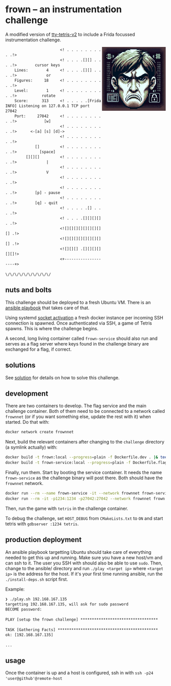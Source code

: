# frown – an instrumentation challenge

A modified version of [tty-tetris-v2](https://github.com/Holixus/tty-tetris-v2) to include a Frida focussed instrumentation challenge.

<img align="right" src="./images/logo.png" height="200" alt="beacon-pip-frame-proxy">

```text
                        <! . . . . . . . . . .!>
                        <! . . . .[][] . . . .!>        cursor keys
    Lines:        4     <! . . . .[][] . . . .!>             or
    Figures:     18     <! . . . . . . . . . .!>
    Level:        1     <! . . . . . . . . . .!>           rotate
    Score:      313     <! . . . . .[Frida INFO] Listening on 127.0.0.1 TCP port 27042
    Port:     27042     <! . . . . . . . . . .!>            [w]
                        <! . . . . . . . . . .!>      <-[a] [s] [d]->
                        <! . . . . . . . . . .!>
             []         <! . . . . . . . . . .!>          [space]
         [][][]         <! . . . . . . . . . .!>             |
                        <! . . . . . . . . . .!>             V
                        <! . . . . . . . . . .!>
                        <! . . . . . . . . . .!>        [p] - pause
                        <! . . . . . . . . . .!>        [q] - quit
                        <! . . . . .[] . . . .!>
                        <! . . . .[][][][] . .!>
                        <![][][][][][][][][] .!>
                        <![][][][][][][][][] .!>
                        <![][][] .[][][][][][]!>
                        <+--------------------+>
                          \/\/\/\/\/\/\/\/\/\/
```

## nuts and bolts

This challenge should be deployed to a fresh Ubuntu VM. There is an [ansible playbook](ansible/playbook.yml) that takes care of that.

Using systemd [socket activation](https://www.freedesktop.org/software/systemd/man/latest/systemd-socket-activate.html) a fresh docker instance per incoming SSH connection is spawned. Once authenticated via SSH, a game of Tetris spawns. This is where the challenge begins.

A second, long living container called `frown-service` should also run and serves as a flag server where keys found in the challenge binary are exchanged for a flag, if correct.

## solutions

See [solution](solution/README.md) for details on how to solve this challenge.

## development

There are two containers to develop. The flag service and the main challenge container. Both of them need to be connected to a network called `frownnet` (or if you want something else, update the rest with it) when started. Do that with:

```bash
docker network create frownnet
```

Next, build the relevant containers after changing to the `challenge` directory (a symlink actually) with:

```bash
docker build -t frown:local --progress=plain -f Dockerfile.dev . |& tee /dev/null
docker build -t frown-service:local --progress=plain -f Dockerfile.flag . |& tee /dev/null
```

Finally, run them. Start by booting the service container. It needs the name `frown-service` as the challenge binary will post there. Both should have the `frownnet` network.

```bash
docker run --rm --name frown-service -it --network frownnet frown-service:local
docker run --rm -it -p1234:1234 -p27042:27042 --network frownnet frown:local
```

Then, run the game with `tetris` in the challenge container.

To debug the challenge, set `HOST_DEBUG` from `CMakeLists.txt` to `ON` and start tetris with `gdbserver :1234 tetris`.

## production deployment

An ansible playbook targetting Ubuntu should take care of everything needed to get this up and running. Make sure you have a new host/vm and can ssh to it. The user you SSH with should also be able to use `sudo`. Then, change to the ansible/ directory and run `./play <target ip>` where `<target ip>` is the address for the host. If it's your first time running ansible, run the `./install-deps.sh` script first.

Example:

```text
❯ ./play.sh 192.168.167.135
targetting 192.168.167.135, will ask for sudo password
BECOME password:

PLAY [setup the frown challenge] **********************************

TASK [Gathering Facts] ********************************************
ok: [192.168.167.135]

...
```

## usage

Once the container is up and a host is configured, ssh in with `ssh -p24 'user@github'@remote-host`
